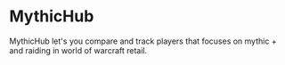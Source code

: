# MythicHub

MythicHub let's you compare and track players that focuses on mythic + and raiding in world of warcraft retail.

